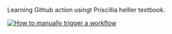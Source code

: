 Learning Github action usingt Priscillia helller textbook.

[![How to manually trigger a workflow](https://github.com/fallongege/GithubActionTest/actions/workflows/manual.yaml/badge.svg)](https://github.com/fallongege/GithubActionTest/actions/workflows/manual.yaml)